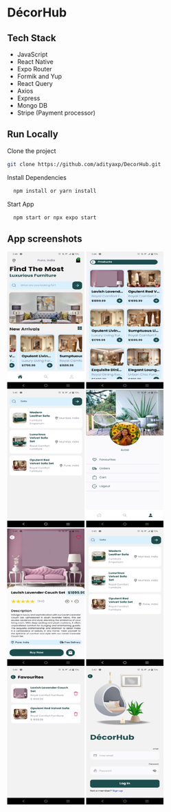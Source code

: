 # DécorHub



## Tech Stack

- JavaScript
- React Native
- Expo Router
- Formik and Yup
- React Query
- Axios
- Express
- Mongo DB
- Stripe (Payment processor)

## Run Locally

Clone the project

```bash
git clone https://github.com/adityaxp/DecorHub.git
```

Install Dependencies

```bash
  npm install or yarn install 
```


Start  App

```bash
  npm start or npx expo start
```

## App screenshots

<img src="Images/4.jpeg" width="180" height= "320">    <img src="Images/5.jpeg" width="180" height= "320">    <img src="Images/7.jpeg" width="180" height= "320">   <img src="Images/3.jpeg" width="180" height= "320">
<img src="Images/6.jpeg" width="180" height= "320">    <img src="Images/7.jpeg" width="180" height= "320">    <img src="Images/8.jpeg" width="180" height= "320">   <img src="Images/1.jpeg" width="180" height= "320"> 
                             
